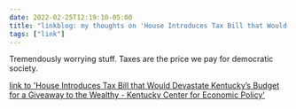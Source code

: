 ```yaml
---
date: 2022-02-25T12:19:10-05:00
title: "linkblog: my thoughts on 'House Introduces Tax Bill that Would Devastate Kentucky’s Budget for a Giveaway to the Wealthy - Kentucky Center for Economic Policy'"
tags: ["link"]
---
```

Tremendously worrying stuff. Taxes are the price we pay for democratic society.
 
[link to 'House Introduces Tax Bill that Would Devastate Kentucky’s Budget for a Giveaway to the Wealthy - Kentucky Center for Economic Policy'](https://kypolicy.org/house-introduces-tax-bill-that-would-devastate-kentuckys-budget-for-a-giveaway-to-the-wealthy/)
